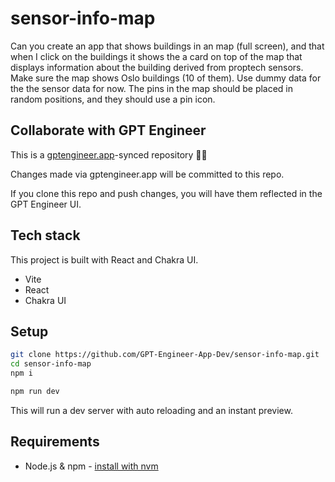 # sensor-info-map

Can you create an app that shows buildings in an map (full screen), and that when I click on the buildings it shows the a card on top of the map that displays information about the building derived from proptech sensors. Make sure the map shows Oslo buildings (10 of them). Use dummy data for the the sensor data for now. The pins in the map should be placed in random positions, and they should use a pin icon.

## Collaborate with GPT Engineer

This is a [gptengineer.app](https://gptengineer.app)-synced repository 🌟🤖

Changes made via gptengineer.app will be committed to this repo.

If you clone this repo and push changes, you will have them reflected in the GPT Engineer UI.

## Tech stack

This project is built with React and Chakra UI.

- Vite
- React
- Chakra UI

## Setup

```sh
git clone https://github.com/GPT-Engineer-App-Dev/sensor-info-map.git
cd sensor-info-map
npm i
```

```sh
npm run dev
```

This will run a dev server with auto reloading and an instant preview.

## Requirements

- Node.js & npm - [install with nvm](https://github.com/nvm-sh/nvm#installing-and-updating)
